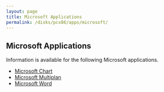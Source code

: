 ```yaml
---
layout: page
title: Microsoft Applications
permalink: /disks/pcx86/apps/microsoft/
---
```


Microsoft Applications
----------------------

Information is available for the following Microsoft applications.

* [Microsoft Chart](chart/)
* [Microsoft Multiplan](multiplan/)
* [Microsoft Word](word/)
